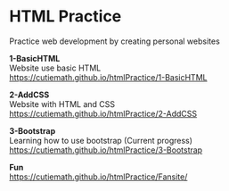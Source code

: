 # HTML Practice
Practice web development by creating personal websites  
 
**1-BasicHTML**    
Website use basic HTML  
https://cutiemath.github.io/htmlPractice/1-BasicHTML  

**2-AddCSS**  
Website with HTML and CSS   
https://cutiemath.github.io/htmlPractice/2-AddCSS    
  
**3-Bootstrap**  
Learning how to use bootstrap (Current progress)  
https://cutiemath.github.io/htmlPractice/3-Bootstrap  

**Fun**  
https://cutiemath.github.io/htmlPractice/Fansite/  

